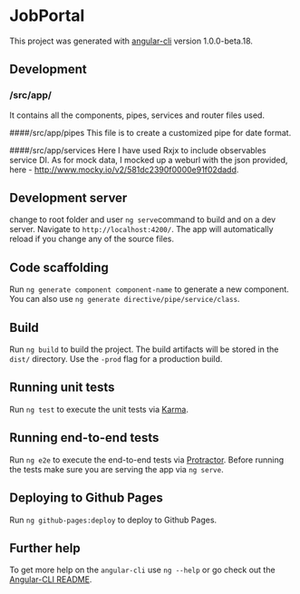 # JobPortal

This project was generated with [angular-cli](https://github.com/angular/angular-cli) version 1.0.0-beta.18.
## Development 
### /src/app/
It contains all the components, pipes, services and router files used.

####/src/app/pipes
This file is to create a customized pipe for date format.

####/src/app/services
Here I have used Rxjx to include observables service DI. 
As for mock data, I mocked up a weburl with the json provided, here - http://www.mocky.io/v2/581dc2390f0000e91f02dadd.

## Development server
change to root folder and user `ng serve`command to build and on a dev server. Navigate to `http://localhost:4200/`. The app will automatically reload if you change any of the source files.

## Code scaffolding

Run `ng generate component component-name` to generate a new component. You can also use `ng generate directive/pipe/service/class`.

## Build

Run `ng build` to build the project. The build artifacts will be stored in the `dist/` directory. Use the `-prod` flag for a production build.

## Running unit tests

Run `ng test` to execute the unit tests via [Karma](https://karma-runner.github.io).

## Running end-to-end tests

Run `ng e2e` to execute the end-to-end tests via [Protractor](http://www.protractortest.org/).
Before running the tests make sure you are serving the app via `ng serve`.

## Deploying to Github Pages

Run `ng github-pages:deploy` to deploy to Github Pages.

## Further help

To get more help on the `angular-cli` use `ng --help` or go check out the [Angular-CLI README](https://github.com/angular/angular-cli/blob/master/README.md).
